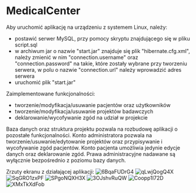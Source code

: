 # MedicalCenter
Aby uruchomić aplikację na urządzeniu z systemem Linux, należy:
- postawić serwer MySQL, przy pomocy skryptu znajdującego się w pliku script.sql
- w archiwum jar o nazwie "start.jar" znajduje się plik "hibernate.cfg.xml", należy zmienić w nim "connection.username" oraz "connection.password" na takie, które zostały wybrane przy tworzeniu serwera, w polu o nazwie "connection.url" należy wprowadzić adres serwera 
- uruchomić plik "start.jar"

Zaimplementowane funkcjonalności:
- tworzenie/modyfikacja/usuwanie pacjentów oraz użytkowników
- tworzenie/modyfikacja/usuwanie projektów badawczych
- deklarowanie/wycofywanie zgód na udział w projekcie

Baza danych oraz struktura projektu pozwala na rozbudowę aplikacji o pozostałe funkcjonalności.
Konto administratora pozwala na tworzenie/usuwanie/edytowanie projektów oraz przypisywanie i wycofywanie zgód pacjentów.
Konto pacjenta umożliwia jedynie edycje danych oraz deklarowanie zgód.
Prawa administracyjne nadawane są wyłącznie bezpośrednio z poziomu bazy danych.

Zrzuty ekranu z działającej aplikacji:
![6BqaFUDrG4](https://user-images.githubusercontent.com/35082302/227746314-133d7856-d48c-4715-97fa-5bd7b9066994.png)
![qLwjQogQ4X](https://user-images.githubusercontent.com/35082302/227746315-34a3d968-ee5f-4934-8b49-82a799b1a0b2.png)
![SqGRO1zxPF](https://user-images.githubusercontent.com/35082302/227746316-2c490d6b-f7db-4cf6-9d60-4f606a588c54.png)
![SPgoNQXH3X](https://user-images.githubusercontent.com/35082302/227746317-8915b5c0-6ed4-4c2f-ab7b-0d22691211a7.png)
![3OJshvRuQW](https://user-images.githubusercontent.com/35082302/227746319-005c50d3-aff3-4b97-9f0a-82ea4309260a.png)
![Coopp1I72D](https://user-images.githubusercontent.com/35082302/227746320-18f9ec32-5991-4fc6-aec3-97f1b682961f.png)
![XMxTkXdFob](https://user-images.githubusercontent.com/35082302/227746321-d37451e0-17e2-49f9-90c4-cd95888b68d6.png)

